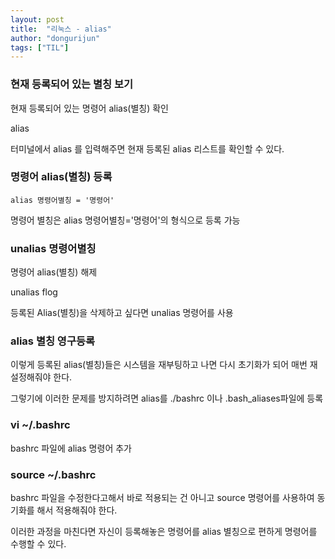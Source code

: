```yaml
---
layout: post
title:  "리눅스 - alias"
author: "dongurijun"
tags: ["TIL"]
---
```




### 현재 등록되어 있는 별칭 보기

현재 등록되어 있는 명령어 alias(별칭) 확인

alias

터미널에서 alias 를 입력해주면 현재 등록된 alias 리스트를 확인할 수 있다.


### 명령어 alias(별칭) 등록

`alias 명령어별칭 = '명령어'`

명령어 별칭은 alias 명령어별칭='명령어'의 형식으로 등록 가능

### unalias 명령어별칭

명령어 alias(별칭) 해제

unalias flog

등록된 Alias(별칭)을 삭제하고 싶다면 unalias 명령어를 사용

### alias 별칭 영구등록

이렇게 등록된 alias(별칭)들은 시스템을 재부팅하고 나면 다시 초기화가 되어 매번 재 설정해줘야 한다. 

그렇기에 이러한 문제를 방지하려면 alias를 ./bashrc 이나 .bash_aliases파일에 등록

### vi ~/.bashrc

bashrc 파일에 alias 명령어 추가

### source ~/.bashrc

bashrc 파일을 수정한다고해서 바로 적용되는 건 아니고 
source 명령어를 사용하여 동기화를 해서 적용해줘야 한다.

이러한 과정을 마친다면 자신이 등록해놓은 명령어를 alias 별칭으로 편하게 명령어를 수행할 수 있다.
